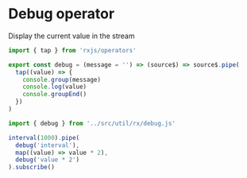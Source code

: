 # Debug operator

Display the current value in the stream

```js
import { tap } from 'rxjs/operators'

export const debug = (message = '') => (source$) => source$.pipe(
  tap((value) => {
    console.group(message)
    console.log(value)
    console.groupEnd()
  })
)
```

```js
import { debug } from '../src/util/rx/debug.js'

interval(1000).pipe(
  debug('interval'),
  map((value) => value * 2),
  debug('value * 2')
).subscribe()
```
